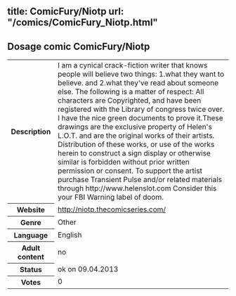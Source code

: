 title: ComicFury/Niotp
url: "/comics/ComicFury_Niotp.html"
---
Dosage comic ComicFury/Niotp
-----------------------------------------

<table class="comicinfo">
<tr>
<th>Description</th><td>I am a cynical crack-fiction writer that knows people will believe two things: 1.what they want to believe. and 2.what they've read about someone else. The following is a matter of respect: All characters are Copyrighted, and have been registered with the Library of congress twice over. I have the nice green documents to prove it.These drawings are the exclusive property of Helen's L.O.T. and are the original works of their artists. Distribution of these works, or use of the works herein to construct a sign display or otherwise similar is forbidden without prior written permission or consent. To support the artist purchase Transient Pulse and/or related materials through http://www.helenslot.com Consider this your FBI Warning label of doom.</td>
</tr>
<tr>
<th>Website</th><td><a href="http://niotp.thecomicseries.com/">http://niotp.thecomicseries.com/</a></td>
</tr>
<tr>
<th>Genre</th><td>Other</td>
</tr>
<tr>
<th>Language</th><td>English</td>
</tr>
<tr>
<th>Adult content</th><td>no</td>
</tr>
<tr>
<th>Status</th><td>ok on 09.04.2013</td>
</tr>
<tr>
<th>Votes</th><td>0</div></td>
</tr>
</table>

